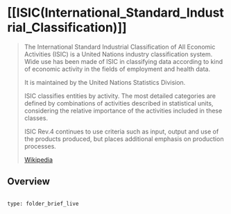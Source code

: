 
# [[ISIC(International_Standard_Industrial_Classification)]] 

> The International Standard Industrial Classification of All Economic Activities (ISIC) is a United Nations industry classification system. 
> Wide use has been made of ISIC in classifying data according to kind of economic activity in the fields of employment and health data.
>
> It is maintained by the United Nations Statistics Division.
> 
> ISIC classifies entities by activity. 
> The most detailed categories are defined by combinations of activities described in statistical units, considering the relative importance of the activities included in these classes.
>
> ISIC Rev.4 continues to use criteria such as input, output and use of the products produced, 
> but places additional emphasis on production processes.
>
> [Wikipedia](https://en.wikipedia.org/wiki/International%20Standard%20Industrial%20Classification)

## Overview

```folderv
```

```ccard
type: folder_brief_live
```
 

